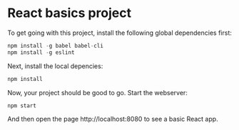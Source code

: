 # React basics project
To get going with this project, install the following global dependencies first:
```js
npm install -g babel babel-cli
npm install -g eslint
```

Next, install the local depencies:
```js
npm install
```

Now, your project should be good to go. Start the webserver:
```js
npm start
```

And then open the page http://localhost:8080 to see a basic React app.
